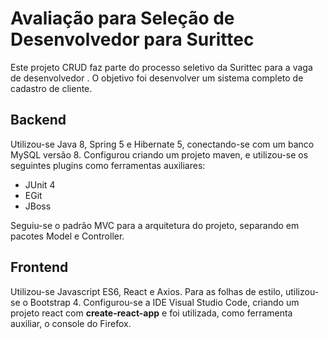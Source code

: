 # Avaliação para Seleção de Desenvolvedor para Surittec
Este projeto CRUD faz parte do processo seletivo da Surittec para a vaga de desenvolvedor . O objetivo foi desenvolver um sistema completo de cadastro de cliente. 

## Backend
Utilizou-se Java 8, Spring 5 e Hibernate 5, conectando-se com um banco MySQL versão 8. Configurou criando um projeto maven, e utilizou-se os seguintes plugins como ferramentas auxiliares:
* JUnit 4
* EGit
* JBoss

Seguiu-se o padrão MVC para a arquitetura do projeto, separando em pacotes Model e Controller. 

## Frontend
Utilizou-se Javascript ES6, React e Axios. Para as folhas de estilo, utilizou-se o Bootstrap 4. Configurou-se a IDE Visual Studio Code, criando um projeto react com **create-react-app** e foi utilizada, como ferramenta auxiliar, o console do Firefox.

